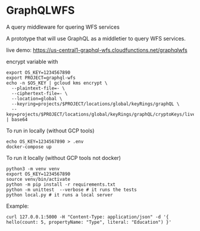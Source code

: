 # GraphQLWFS
A query middleware for quering WFS services

A prototype that will use GraphQL as a middletier to query WFS services.

live demo: https://us-central1-graphql-wfs.cloudfunctions.net/graphqlwfs

encrypt variable with

```
export OS_KEY=1234567890
export PROJECT=graphql-wfs
echo -n $OS_KEY | gcloud kms encrypt \
  --plaintext-file=- \
  --ciphertext-file=- \
  --location=global \
  --keyring=projects/$PROJECT/locations/global/keyRings/graphQL \
  --key=projects/$PROJECT/locations/global/keyRings/graphQL/cryptoKeys/live | base64
```

To run in locally (without GCP tools)
```
echo OS_KEY=1234567890 > .env 
docker-compose up
```

To run it locally (without GCP tools not docker)
```
python3 -m venv venv
export OS_KEY=1234567890
source venv/bin/activate
python -m pip install -r requirements.txt
python -m unittest  --verbose # it runs the tests
python local.py # it runs a local server
```

Example:

```
curl 127.0.0.1:5000 -H "Content-Type: application/json" -d '{ hello(count: 5, propertyName: "Type", literal: "Education") }'
```
